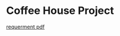 # Coffee House Project

[requerment pdf](https://github.com/rabiyarumi/P2-Coffee-House/blob/main/Assignment_requerments.pdf)
